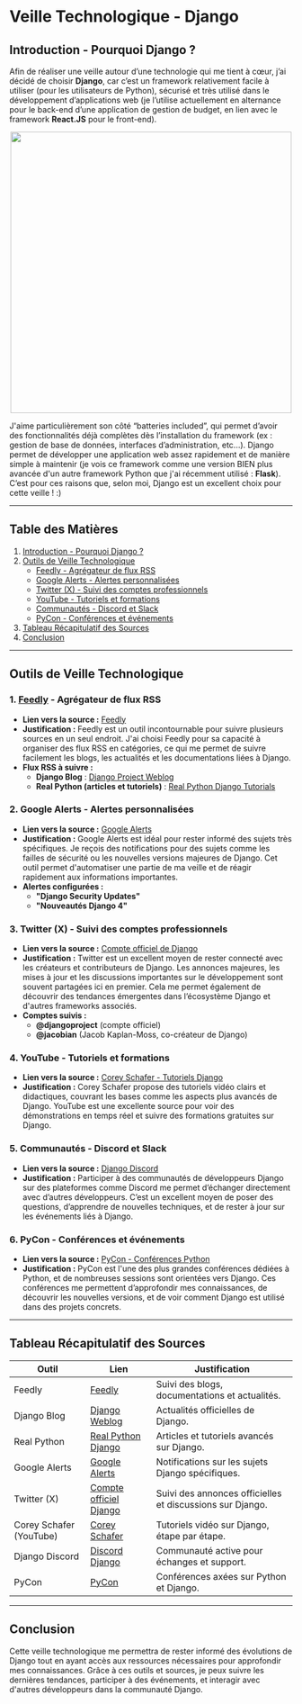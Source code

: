 # Veille Technologique - Django

## **Introduction - Pourquoi Django ?**

Afin de réaliser une veille autour d’une technologie qui me tient à cœur, j’ai décidé de choisir **Django**, car c’est un framework relativement facile à utiliser (pour les utilisateurs de Python), sécurisé et très utilisé dans le développement d’applications web (je l’utilise actuellement en alternance pour le back-end d’une application de gestion de budget, en lien avec le framework **React.JS** pour le front-end).

<p align="center">
    <img src="https://miro.medium.com/v2/resize:fit:1400/format:webp/0*9qjfo1uRMtcZtUOM.jpeg" width="500"/>
</p>

J'aime particulièrement son côté “batteries included”, qui permet d’avoir des fonctionnalités déjà complètes dès l’installation du framework (ex : gestion de base de données, interfaces d’administration, etc...). Django permet de développer une application web assez rapidement et de manière simple à maintenir (je vois ce framework comme une version BIEN plus avancée d'un autre framework Python que j'ai récemment utilisé : **Flask**). C’est pour ces raisons que, selon moi, Django est un excellent choix pour cette veille ! :)

---

## Table des Matières
1. [Introduction - Pourquoi Django ?](#introduction---pourquoi-django-)
2. [Outils de Veille Technologique](#outils-de-veille-technologique)
   - [Feedly - Agrégateur de flux RSS](#1-feedly---agrégateur-de-flux-rss)
   - [Google Alerts - Alertes personnalisées](#2-google-alerts---alertes-personnalisées)
   - [Twitter (X) - Suivi des comptes professionnels](#3-twitter-x---suivi-des-comptes-professionnels)
   - [YouTube - Tutoriels et formations](#4-youtube---tutoriels-et-formations)
   - [Communautés - Discord et Slack](#5-communautés---discord-et-slack)
   - [PyCon - Conférences et événements](#6-pycon---conférences-et-événements)
3. [Tableau Récapitulatif des Sources](#tableau-récapitulatif-des-sources)
4. [Conclusion](#conclusion)

---

## **Outils de Veille Technologique**

### **1. [Feedly](https://feedly.com) - Agrégateur de flux RSS**
- **Lien vers la source :** [Feedly](https://feedly.com)
- **Justification :** Feedly est un outil incontournable pour suivre plusieurs sources en un seul endroit. J'ai choisi Feedly pour sa capacité à organiser des flux RSS en catégories, ce qui me permet de suivre facilement les blogs, les actualités et les documentations liées à Django. 
- **Flux RSS à suivre :**
  - **Django Blog** : [Django Project Weblog](https://www.djangoproject.com/weblog/)
  - **Real Python (articles et tutoriels)** : [Real Python Django Tutorials](https://realpython.com/)

### **2. Google Alerts - Alertes personnalisées**
- **Lien vers la source :** [Google Alerts](https://www.google.com/alerts)
- **Justification :** Google Alerts est idéal pour rester informé des sujets très spécifiques. Je reçois des notifications pour des sujets comme les failles de sécurité ou les nouvelles versions majeures de Django. Cet outil permet d'automatiser une partie de ma veille et de réagir rapidement aux informations importantes.
- **Alertes configurées :**
  - **"Django Security Updates"**
  - **"Nouveautés Django 4"**

### **3. Twitter (X) - Suivi des comptes professionnels**
- **Lien vers la source :** [Compte officiel de Django](https://twitter.com/djangoproject)
- **Justification :** Twitter est un excellent moyen de rester connecté avec les créateurs et contributeurs de Django. Les annonces majeures, les mises à jour et les discussions importantes sur le développement sont souvent partagées ici en premier. Cela me permet également de découvrir des tendances émergentes dans l’écosystème Django et d'autres frameworks associés.
- **Comptes suivis :**
  - **@djangoproject** (compte officiel)
  - **@jacobian** (Jacob Kaplan-Moss, co-créateur de Django)

### **4. YouTube - Tutoriels et formations**
- **Lien vers la source :** [Corey Schafer - Tutoriels Django](https://www.youtube.com/user/schafer5)
- **Justification :** Corey Schafer propose des tutoriels vidéo clairs et didactiques, couvrant les bases comme les aspects plus avancés de Django. YouTube est une excellente source pour voir des démonstrations en temps réel et suivre des formations gratuites sur Django.
  
### **5. Communautés - Discord et Slack**
- **Lien vers la source :** [Django Discord](https://discord.gg/djangodev)
- **Justification :** Participer à des communautés de développeurs Django sur des plateformes comme Discord me permet d’échanger directement avec d’autres développeurs. C’est un excellent moyen de poser des questions, d’apprendre de nouvelles techniques, et de rester à jour sur les événements liés à Django.

### **6. PyCon - Conférences et événements**
- **Lien vers la source :** [PyCon - Conférences Python](https://us.pycon.org/)
- **Justification :** PyCon est l'une des plus grandes conférences dédiées à Python, et de nombreuses sessions sont orientées vers Django. Ces conférences me permettent d’approfondir mes connaissances, de découvrir les nouvelles versions, et de voir comment Django est utilisé dans des projets concrets.

---

## **Tableau Récapitulatif des Sources**

| Outil                      | Lien                                           | Justification                                      |
|----------------------------|------------------------------------------------|----------------------------------------------------|
| Feedly                     | [Feedly](https://feedly.com)                   | Suivi des blogs, documentations et actualités.     |
| Django Blog                | [Django Weblog](https://www.djangoproject.com/weblog/)  | Actualités officielles de Django.                  |
| Real Python                | [Real Python Django](https://realpython.com)   | Articles et tutoriels avancés sur Django.          |
| Google Alerts              | [Google Alerts](https://www.google.com/alerts) | Notifications sur les sujets Django spécifiques.   |
| Twitter (X)                | [Compte officiel Django](https://twitter.com/djangoproject) | Suivi des annonces officielles et discussions sur Django. |
| Corey Schafer (YouTube)     | [Corey Schafer](https://www.youtube.com/user/schafer5)  | Tutoriels vidéo sur Django, étape par étape.       |
| Django Discord             | [Discord Django](https://discord.gg/djangodev) | Communauté active pour échanges et support.        |
| PyCon                      | [PyCon](https://us.pycon.org/)                 | Conférences axées sur Python et Django.            |

---

## **Conclusion**

Cette veille technologique me permettra de rester informé des évolutions de Django tout en ayant accès aux ressources nécessaires pour approfondir mes connaissances. Grâce à ces outils et sources, je peux suivre les dernières tendances, participer à des événements, et interagir avec d'autres développeurs dans la communauté Django.